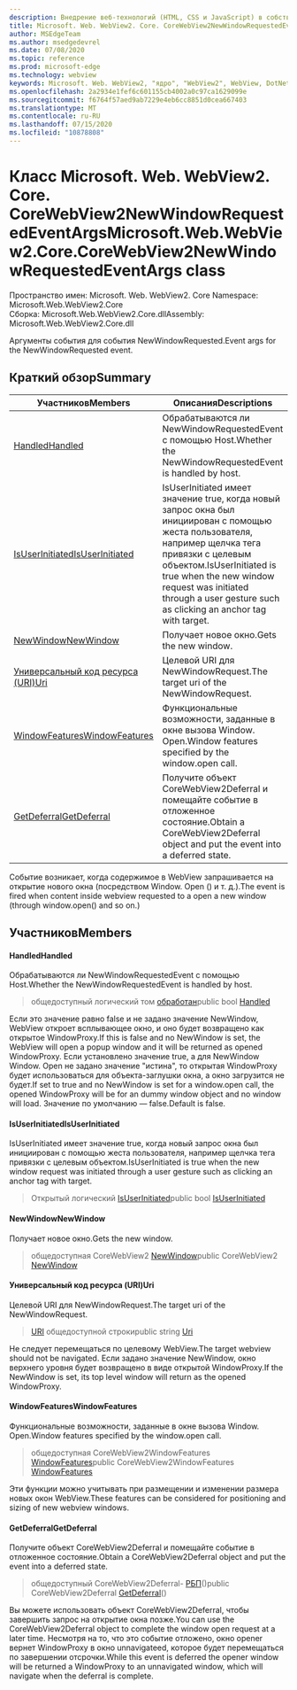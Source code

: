 ```yaml
---
description: Внедрение веб-технологий (HTML, CSS и JavaScript) в собственные приложения с помощью элемента управления Microsoft Edge WebView2
title: Microsoft. Web. WebView2. Core. CoreWebView2NewWindowRequestedEventArgs
author: MSEdgeTeam
ms.author: msedgedevrel
ms.date: 07/08/2020
ms.topic: reference
ms.prod: microsoft-edge
ms.technology: webview
keywords: Microsoft. Web. WebView2, "ядро", "WebView2", WebView, DotNet, WPF, WinForms, App, EDGE, CoreWebView2, CoreWebView2Controller, браузерный элемент управления, EDGE HTML, Microsoft. Web. WebView2
ms.openlocfilehash: 2a2934e1fef6c601155cb4002a0c97ca1629099e
ms.sourcegitcommit: f6764f57aed9ab7229e4eb6cc8851d0cea667403
ms.translationtype: MT
ms.contentlocale: ru-RU
ms.lasthandoff: 07/15/2020
ms.locfileid: "10878808"
---
```

# <span data-ttu-id="19771-104">Класс Microsoft. Web. WebView2. Core. CoreWebView2NewWindowRequestedEventArgs</span><span class="sxs-lookup"><span data-stu-id="19771-104">Microsoft.Web.WebView2.Core.CoreWebView2NewWindowRequestedEventArgs class</span></span> 

<span data-ttu-id="19771-105">Пространство имен: Microsoft. Web. WebView2. Core </span><span class="sxs-lookup"><span data-stu-id="19771-105">Namespace: Microsoft.Web.WebView2.Core</span></span>\
<span data-ttu-id="19771-106">Сборка: Microsoft.Web.WebView2.Core.dll</span><span class="sxs-lookup"><span data-stu-id="19771-106">Assembly: Microsoft.Web.WebView2.Core.dll</span></span>

<span data-ttu-id="19771-107">Аргументы события для события NewWindowRequested.</span><span class="sxs-lookup"><span data-stu-id="19771-107">Event args for the NewWindowRequested event.</span></span>

## <span data-ttu-id="19771-108">Краткий обзор</span><span class="sxs-lookup"><span data-stu-id="19771-108">Summary</span></span>

 <span data-ttu-id="19771-109">Участников</span><span class="sxs-lookup"><span data-stu-id="19771-109">Members</span></span>                        | <span data-ttu-id="19771-110">Описания</span><span class="sxs-lookup"><span data-stu-id="19771-110">Descriptions</span></span>
--------------------------------|---------------------------------------------
[<span data-ttu-id="19771-111">Handled</span><span class="sxs-lookup"><span data-stu-id="19771-111">Handled</span></span>](#handled) | <span data-ttu-id="19771-112">Обрабатываются ли NewWindowRequestedEvent с помощью Host.</span><span class="sxs-lookup"><span data-stu-id="19771-112">Whether the NewWindowRequestedEvent is handled by host.</span></span>
[<span data-ttu-id="19771-113">IsUserInitiated</span><span class="sxs-lookup"><span data-stu-id="19771-113">IsUserInitiated</span></span>](#isuserinitiated) | <span data-ttu-id="19771-114">IsUserInitiated имеет значение true, когда новый запрос окна был инициирован с помощью жеста пользователя, например щелчка тега привязки с целевым объектом.</span><span class="sxs-lookup"><span data-stu-id="19771-114">IsUserInitiated is true when the new window request was initiated through a user gesture such as clicking an anchor tag with target.</span></span>
[<span data-ttu-id="19771-115">NewWindow</span><span class="sxs-lookup"><span data-stu-id="19771-115">NewWindow</span></span>](#newwindow) | <span data-ttu-id="19771-116">Получает новое окно.</span><span class="sxs-lookup"><span data-stu-id="19771-116">Gets the new window.</span></span>
[<span data-ttu-id="19771-117">Универсальный код ресурса (URI)</span><span class="sxs-lookup"><span data-stu-id="19771-117">Uri</span></span>](#uri) | <span data-ttu-id="19771-118">Целевой URI для NewWindowRequest.</span><span class="sxs-lookup"><span data-stu-id="19771-118">The target uri of the NewWindowRequest.</span></span>
[<span data-ttu-id="19771-119">WindowFeatures</span><span class="sxs-lookup"><span data-stu-id="19771-119">WindowFeatures</span></span>](#windowfeatures) | <span data-ttu-id="19771-120">Функциональные возможности, заданные в окне вызова Window. Open.</span><span class="sxs-lookup"><span data-stu-id="19771-120">Window features specified by the window.open call.</span></span>
[<span data-ttu-id="19771-121">GetDeferral</span><span class="sxs-lookup"><span data-stu-id="19771-121">GetDeferral</span></span>](#getdeferral) | <span data-ttu-id="19771-122">Получите объект CoreWebView2Deferral и помещайте событие в отложенное состояние.</span><span class="sxs-lookup"><span data-stu-id="19771-122">Obtain a CoreWebView2Deferral object and put the event into a deferred state.</span></span>

<span data-ttu-id="19771-123">Событие возникает, когда содержимое в WebView запрашивается на открытие нового окна (посредством Window. Open () и т. д.).</span><span class="sxs-lookup"><span data-stu-id="19771-123">The event is fired when content inside webview requested to a open a new window (through window.open() and so on.)</span></span>

## <span data-ttu-id="19771-124">Участников</span><span class="sxs-lookup"><span data-stu-id="19771-124">Members</span></span>

#### <span data-ttu-id="19771-125">Handled</span><span class="sxs-lookup"><span data-stu-id="19771-125">Handled</span></span> 

<span data-ttu-id="19771-126">Обрабатываются ли NewWindowRequestedEvent с помощью Host.</span><span class="sxs-lookup"><span data-stu-id="19771-126">Whether the NewWindowRequestedEvent is handled by host.</span></span>

> <span data-ttu-id="19771-127">общедоступный логический том [обработан](#handled)</span><span class="sxs-lookup"><span data-stu-id="19771-127">public bool [Handled](#handled)</span></span>

<span data-ttu-id="19771-128">Если это значение равно false и не задано значение NewWindow, WebView откроет всплывающее окно, и оно будет возвращено как открытое WindowProxy.</span><span class="sxs-lookup"><span data-stu-id="19771-128">If this is false and no NewWindow is set, the WebView will open a popup window and it will be returned as opened WindowProxy.</span></span> <span data-ttu-id="19771-129">Если установлено значение true, а для NewWindow Window. Open не задано значение "истина", то открытая WindowProxy будет использоваться для объекта-заглушки окна, а окно загрузится не будет.</span><span class="sxs-lookup"><span data-stu-id="19771-129">If set to true and no NewWindow is set for a window.open call, the opened WindowProxy will be for an dummy window object and no window will load.</span></span> <span data-ttu-id="19771-130">Значение по умолчанию — false.</span><span class="sxs-lookup"><span data-stu-id="19771-130">Default is false.</span></span>

#### <span data-ttu-id="19771-131">IsUserInitiated</span><span class="sxs-lookup"><span data-stu-id="19771-131">IsUserInitiated</span></span> 

<span data-ttu-id="19771-132">IsUserInitiated имеет значение true, когда новый запрос окна был инициирован с помощью жеста пользователя, например щелчка тега привязки с целевым объектом.</span><span class="sxs-lookup"><span data-stu-id="19771-132">IsUserInitiated is true when the new window request was initiated through a user gesture such as clicking an anchor tag with target.</span></span>

> <span data-ttu-id="19771-133">Открытый логический [IsUserInitiated](#isuserinitiated)</span><span class="sxs-lookup"><span data-stu-id="19771-133">public bool [IsUserInitiated](#isuserinitiated)</span></span>

#### <span data-ttu-id="19771-134">NewWindow</span><span class="sxs-lookup"><span data-stu-id="19771-134">NewWindow</span></span> 

<span data-ttu-id="19771-135">Получает новое окно.</span><span class="sxs-lookup"><span data-stu-id="19771-135">Gets the new window.</span></span>

> <span data-ttu-id="19771-136">общедоступная CoreWebView2 [NewWindow](#newwindow)</span><span class="sxs-lookup"><span data-stu-id="19771-136">public CoreWebView2 [NewWindow](#newwindow)</span></span>

#### <span data-ttu-id="19771-137">Универсальный код ресурса (URI)</span><span class="sxs-lookup"><span data-stu-id="19771-137">Uri</span></span> 

<span data-ttu-id="19771-138">Целевой URI для NewWindowRequest.</span><span class="sxs-lookup"><span data-stu-id="19771-138">The target uri of the NewWindowRequest.</span></span>

> <span data-ttu-id="19771-139">[URI](#uri) общедоступной строки</span><span class="sxs-lookup"><span data-stu-id="19771-139">public string [Uri](#uri)</span></span>

<span data-ttu-id="19771-140">Не следует перемещаться по целевому WebView.</span><span class="sxs-lookup"><span data-stu-id="19771-140">The target webview should not be navigated.</span></span> <span data-ttu-id="19771-141">Если задано значение NewWindow, окно верхнего уровня будет возвращено в виде открытой WindowProxy.</span><span class="sxs-lookup"><span data-stu-id="19771-141">If the NewWindow is set, its top level window will return as the opened WindowProxy.</span></span>

#### <span data-ttu-id="19771-142">WindowFeatures</span><span class="sxs-lookup"><span data-stu-id="19771-142">WindowFeatures</span></span> 

<span data-ttu-id="19771-143">Функциональные возможности, заданные в окне вызова Window. Open.</span><span class="sxs-lookup"><span data-stu-id="19771-143">Window features specified by the window.open call.</span></span>

> <span data-ttu-id="19771-144">общедоступная CoreWebView2WindowFeatures [WindowFeatures](#windowfeatures)</span><span class="sxs-lookup"><span data-stu-id="19771-144">public CoreWebView2WindowFeatures [WindowFeatures](#windowfeatures)</span></span>

<span data-ttu-id="19771-145">Эти функции можно учитывать при размещении и изменении размера новых окон WebView.</span><span class="sxs-lookup"><span data-stu-id="19771-145">These features can be considered for positioning and sizing of new webview windows.</span></span>

#### <span data-ttu-id="19771-146">GetDeferral</span><span class="sxs-lookup"><span data-stu-id="19771-146">GetDeferral</span></span> 

<span data-ttu-id="19771-147">Получите объект CoreWebView2Deferral и помещайте событие в отложенное состояние.</span><span class="sxs-lookup"><span data-stu-id="19771-147">Obtain a CoreWebView2Deferral object and put the event into a deferred state.</span></span>

> <span data-ttu-id="19771-148">общедоступный CoreWebView2Deferral- [РБП](#getdeferral)()</span><span class="sxs-lookup"><span data-stu-id="19771-148">public CoreWebView2Deferral [GetDeferral](#getdeferral)()</span></span>

<span data-ttu-id="19771-149">Вы можете использовать объект CoreWebView2Deferral, чтобы завершить запрос на открытие окна позже.</span><span class="sxs-lookup"><span data-stu-id="19771-149">You can use the CoreWebView2Deferral object to complete the window open request at a later time.</span></span> <span data-ttu-id="19771-150">Несмотря на то, что это событие отложено, окно opener вернет WindowProxy в окно unnavigateed, которое будет перемещаться по завершении отсрочки.</span><span class="sxs-lookup"><span data-stu-id="19771-150">While this event is deferred the opener window will be returned a WindowProxy to an unnavigated window, which will navigate when the deferral is complete.</span></span>

